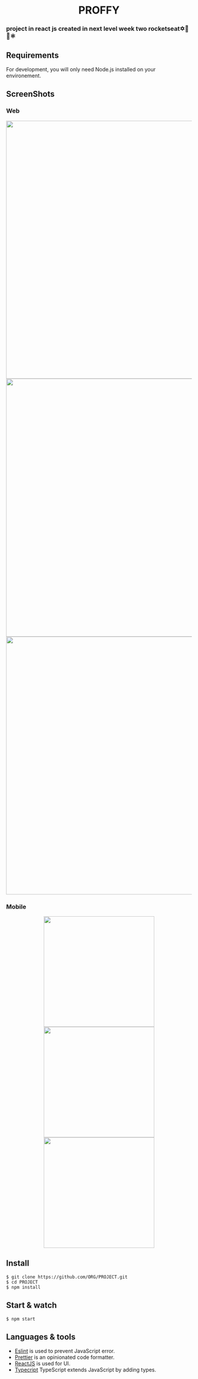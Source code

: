 <h1 align='center'> PROFFY </h1>

### project in react js created in next level week two rocketseat✡️💜👾⚛

## Requirements

For development, you will only need Node.js installed on your environement.

## ScreenShots

### Web
<p align='center'>
    <p align='center'>
        <img src='https://user-images.githubusercontent.com/52014318/89714374-64468b80-d974-11ea-8e3c-1ebd4c94388e.png' width='700' />
    </ p>
<img src='https://user-images.githubusercontent.com/52014318/90180044-c9d7b500-dd84-11ea-9298-2120becacae4.gif' width='700' />
<img src='https://user-images.githubusercontent.com/52014318/90180403-49658400-dd85-11ea-9028-8d659c2e54da.gif' width='700' />
</ p>


### Mobile
<p align='center'>
<img src='https://user-images.githubusercontent.com/52014318/89700899-a639e800-d908-11ea-9228-858bea503c74.jpg' width='300' />
<img src='https://user-images.githubusercontent.com/52014318/90182386-45873100-dd88-11ea-9c6b-591b0d15691e.gif' width='300' />
<img src='https://user-images.githubusercontent.com/52014318/90182538-81ba9180-dd88-11ea-9140-de4532035804.gif' width='300' />
</ p>


## Install

    $ git clone https://github.com/ORG/PROJECT.git
    $ cd PROJECT
    $ npm install


## Start & watch

    $ npm start

## Languages & tools

- [Eslint](https://eslint.org/) is used to prevent JavaScript error.
- [Prettier](https://prettier.io/docs/en/index.html) is an opinionated code formatter.
- [ReactJS](https://github.com/facebook/react) is used for UI.
- [Typecript](https://www.typescriptlang.org/) TypeScript extends JavaScript by adding types.


